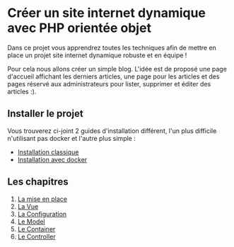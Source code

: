 # Créer un site internet dynamique avec PHP orientée objet

Dans ce projet vous apprendrez toutes les techniques afin de mettre
en place un projet site internet dynamique robuste et en équipe !

Pour cela nous allons créer un simple blog. L'idée est de proposé
une page d'accueil affichant les derniers articles, une page pour les
articles et des pages réservé aux administrateurs pour lister, supprimer et
éditer des articles :).

## Installer le projet

Vous trouverez ci-joint 2 guides d'installation différent, l'un plus
difficile n'utilisant pas docker et l'autre plus simple :

- [Installation classique](./assets/cours/installation-classque.md)
- [Installation avec docker](./assets/cours/installation-docker.md)

## Les chapitres

1. [La mise en place](./assets/cours/mise-en-place.md)
2. [La Vue](./assets/cours/vue.md)
3. [La Configuration](./assets/cours/configuration.md)
4. [Le Model](./assets/cours/model.md)
5. [Le Container](./assets/cours/container.md)
6. [Le Controller](./assets/cours/controller.md)
